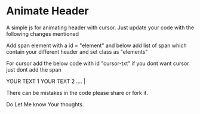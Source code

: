 # Animate Header

A simple js for animating header with cursor.
Just update your code with the following changes mentioned

Add span element with a id = "element" and below add list 
of span which contain your different header and set class as "elements"

For cursor add the below code with id "cursor-txt"
if you dont want cursor just dont add the span


<div >
  <span id="element"></span>
  <span class="elements">YOUR TEXT 1</span> 
  <span class="elements">YOUR TEXT 2</span>
  ....
  <span id="cursor-txt">|</span>
</div>

There can be mistakes in the code please share or fork it.

Do Let Me know Your thoughts. 
